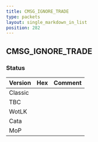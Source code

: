 ```yaml
---
title: CMSG_IGNORE_TRADE
type: packets
layout: single_markdown_in_list
position: 282
---
```


## CMSG_IGNORE_TRADE

### Status

Version    | Hex        | Comment
---------- | ---------- | ---------- 
Classic    |            |
TBC        |            |
WotLK      |            |
Cata       |            |
MoP        |            |